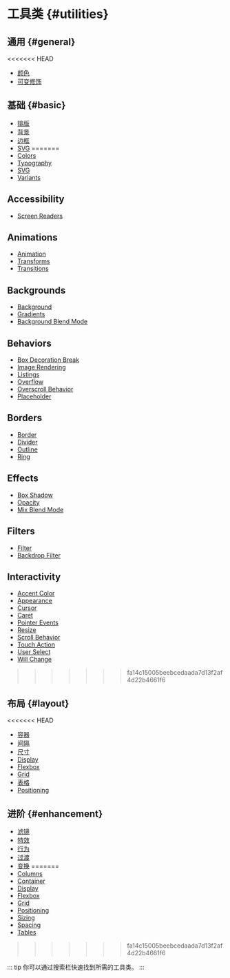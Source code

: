 # 工具类 {#utilities}

## 通用 {#general}

<<<<<<< HEAD
- [颜色](/utilities/colors)
- [可变修饰](/utilities/variants)

## 基础 {#basic}

- [排版](/utilities/typography)
- [背景](/utilities/backgrounds)
- [边框](/utilities/borders)
- [SVG](/utilities/svg)
=======
- [Colors](/utilities/general/colors)
- [Typography](/utilities/general/typography)
- [SVG](/utilities/general/svg)
- [Variants](/utilities/general/variants)

## Accessibility

- [Screen Readers](/utilities/accessibility/screen-readers)

## Animations

- [Animation](/utilities/animations/animation)
- [Transforms](/utilities/animations/transforms)
- [Transitions](/utilities/animations/transitions)

## Backgrounds

- [Background](/utilities/backgrounds/background)
- [Gradients](/utilities/backgrounds/gradients)
- [Background Blend Mode](/utilities/backgrounds/background-blend-mode)

## Behaviors

- [Box Decoration Break](/utilities/behaviors/box-decoration-break)
- [Image Rendering](/utilities/behaviors/image-rendering)
- [Listings](/utilities/behaviors/listings)
- [Overflow](/utilities/behaviors/overflow)
- [Overscroll Behavior](/utilities/behaviors/overscroll-behavior)
- [Placeholder](/utilities/behaviors/placeholder)

## Borders

- [Border](/utilities/borders/border)
- [Divider](/utilities/borders/divider)
- [Outline](/utilities/borders/outline)
- [Ring](/utilities/borders/ring)

## Effects

- [Box Shadow](/utilities/effects/box-shadow)
- [Opacity](/utilities/effects/opacity)
- [Mix Blend Mode](/utilities/effects/mix-blend-mode)

## Filters

- [Filter](/utilities/filters/filter)
- [Backdrop Filter](/utilities/filters/backdrop-filter)

## Interactivity

- [Accent Color](/utilities/interactivity/accent-color)
- [Appearance](/utilities/interactivity/appearence)
- [Cursor](/utilities/interactivity/cursor)
- [Caret](/utilities/interactivity/caret)
- [Pointer Events](/utilities/interactivity/pointer-events)
- [Resize](/utilities/interactivity/resize)
- [Scroll Behavior](/utilities/interactivity/scroll-behavior)
- [Touch Action](/utilities/interactivity/touch-action)
- [User Select](/utilities/interactivity/user-select)
- [Will Change](/utilities/interactivity/will-change)
>>>>>>> fa14c15005beebcedaada7d13f2af4d22b4661f6

## 布局 {#layout}

<<<<<<< HEAD
- [容器](/utilities/container)
- [间隔](/utilities/spacing)
- [尺寸](/utilities/sizing)
- [Display](/utilities/display)
- [Flexbox](/utilities/flexbox)
- [Grid](/utilities/grid)
- [表格](/utilities/tables)
- [Positioning](/utilities/positioning)

## 进阶 {#enhancement}

- [滤镜](/utilities/filters)
- [特效](/utilities/effects)
- [行为](/utilities/behaviors)
- [过渡](/utilities/transitions)
- [变换](/utilities/transforms)
=======
- [Columns](/utilities/layout/columns)
- [Container](/utilities/layout/container)
- [Display](/utilities/layout/display)
- [Flexbox](/utilities/layout/flexbox)
- [Grid](/utilities/layout/grid)
- [Positioning](/utilities/layout/positioning)
- [Sizing](/utilities/layout/sizing)
- [Spacing](/utilities/layout/spacing)
- [Tables](/utilities/layout/tables)
>>>>>>> fa14c15005beebcedaada7d13f2af4d22b4661f6

::: tip
你可以通过搜索栏快速找到所需的工具类。
:::
